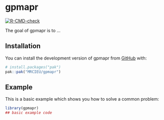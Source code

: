 
# gpmapr

<!-- badges: start -->
[![R-CMD-check](https://github.com/MRCIEU/gpmapr/actions/workflows/R-CMD-check.yaml/badge.svg)](https://github.com/MRCIEU/gpmapr/actions/workflows/R-CMD-check.yaml)
<!-- badges: end -->

The goal of gpmapr is to ...

## Installation

You can install the development version of gpmapr from [GitHub](https://github.com/) with:

``` r
# install.packages("pak")
pak::pak("MRCIEU/gpmapr")
```

## Example

This is a basic example which shows you how to solve a common problem:

``` r
library(gpmapr)
## basic example code
```

